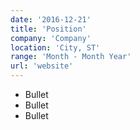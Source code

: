 ```yaml
---
date: '2016-12-21'
title: 'Position'
company: 'Company'
location: 'City, ST'
range: 'Month - Month Year'
url: 'website'
---
```


- Bullet
- Bullet
- Bullet
